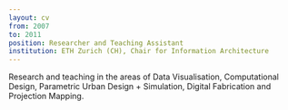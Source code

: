 ```yaml
---
layout: cv
from: 2007
to: 2011
position: Researcher and Teaching Assistant
institution: ETH Zurich (CH), Chair for Information Architecture 
---
```


Research and teaching in the areas of Data Visualisation, Computational Design, Parametric Urban Design + Simulation, Digital Fabrication and Projection Mapping.


